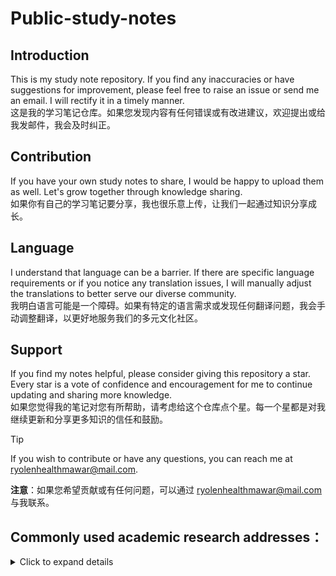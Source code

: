 # Public-study-notes

## Introduction
This is my study note repository. If you find any inaccuracies or have suggestions for improvement, please feel free to raise an issue or send me an email. I will rectify it in a timely manner.  
这是我的学习笔记仓库。如果您发现内容有任何错误或有改进建议，欢迎提出或给我发邮件，我会及时纠正。

## Contribution
If you have your own study notes to share, I would be happy to upload them as well. Let's grow together through knowledge sharing.  
如果你有自己的学习笔记要分享，我也很乐意上传，让我们一起通过知识分享成长。

## Language
I understand that language can be a barrier. If there are specific language requirements or if you notice any translation issues, I will manually adjust the translations to better serve our diverse community.  
我明白语言可能是一个障碍。如果有特定的语言需求或发现任何翻译问题，我会手动调整翻译，以更好地服务我们的多元文化社区。

## Support
If you find my notes helpful, please consider giving this repository a star. Every star is a vote of confidence and encouragement for me to continue updating and sharing more knowledge.  
如果您觉得我的笔记对您有所帮助，请考虑给这个仓库点个星。每一个星都是对我继续更新和分享更多知识的信任和鼓励。

> [!Tip]  
If you wish to contribute or have any questions, you can reach me at [ryolenhealthmawar@mail.com](mailto:ryolenhealthmawar@mail.com).

**注意**：如果您希望贡献或有任何问题，可以通过 [ryolenhealthmawar@mail.com](mailto:ryolenhealthmawar@mail.com) 与我联系。


## Commonly used academic research addresses：  

<details>
    <summary>Click to expand details</summary>
    1. **菜鸟教程** - [Runoob](https://www.runoob.com/) 
      - 菜鸟成长是一个提供各种编程语言和技术教程的网站，适合初学者和进阶学习者。

   2. **Quick Reference** - [Quick Reference](https://quickref.cn/) 
      - 为了方便开发人员查阅技术栈，分享这份快速参考备忘清单【速查表】。
   
   3. **哔哩哔哩** - [bilibili](https://www.bilibili.com/) 
      - 哔哩哔哩是一个视频分享网站，用户可以观看、上传、分享视频。
   
   4. **博客园** - [博客园](https://www.cnblogs.com/) 
      - 博客园是一个面向开发者的知识分享社区。
   
   5. **稀土掘金** - [稀土掘金](https://juejin.cn/) 
      - 稀土掘金是一个技术社区，提供各种技术文章和资讯。
   
   6. **CSDN** - [CSDN](https://www.csdn.net/) 
      - CSDN是中国最大的IT社区和服务平台。
   
   7. **Gitee** - [Gitee](https://gitee.com/) 
      - Gitee是一个基于Git的代码托管和研发协作平台。
   
   8. **北京大学镜像站** - [北京大学镜像站](https://mirrors.pku.edu.cn/) 
      - 北京大学镜像站提供软件、操作系统、开发工具等资源的镜像下载服务。
   
   9. **中科大镜像站** - [中科大镜像站](https://mirrors.ustc.edu.cn/) 
      - 中科大镜像站提供软件、操作系统、开发工具等资源的镜像下载服务。
   
   10. **果核剥壳** - [果核剥壳](https://www.ghxi.com/) 
       - 果核剥壳是一个提供软件下载、教程、资源分享的网站。
   
   11. **科技lion导航** - [科技lion](https://dh.kejilion.pro/) 
       - 科技lion导航是一个提供各种搜索工具、生活服务、推广活动、AI工具等分类链接的导航网站。
   
   12. **赵彤刚的小屋** - [赵彤刚的小屋](https://my.heheda.top/) 
       - 个人博客或网站，可能包含技术文章、个人项目、学习笔记等内容。
   
   13. **韩小韩Web API接口站** - [韩小韩Web API接口站](https://api.vvhan.com/) 
       - 提供免费Web API数据接口服务。
   
   14. **ITDOG** - [ITDOG](https://www.itdog.cn/) 
       - ITDOG提供在线网络测试工具，包括在线Ping、Tcping、网站测速、路由追踪、DNS查询等服务。
   
   15. **IP Ping工具** - [IP Ping](http://ip.ping0.cc/) 
       - 这是一个在线工具，可以用来测试IP地址的连通性。
   
   16. **金山文档** - [金山文档](https://www.kdocs.cn/view/l/cczZcgviXVhJ) 
       - 提供在线文档编辑和协作功能，支持多种文档格式。
   
   17. **diffchecker** - [diffchecker](https://www.diffchecker.com/zh-Hans/text-compare/) 
       - 在线查找两个文本文件之间的差异
      
   18. **在线markdown** - [在线markdown](https://tool.lu/markdown/) 
       - 在线markdown编辑器
   
   19. **在线磁力解析** - [webtor](https://webtor.io/) 
       - 在线磁力解析工具
   
   20. **在线Json格式解析** - [Json.cn](https://www.json.cn/) 
       - 在线Json格式校验
      
   21. **在线XML格式解析** - [XML格式化](https://www.jyshare.com/front-end/710/) 
       - 在线XML格式化
   
   22. **在线源站ip扫描** - [Censys](https://search.censys.io/) 
       - 在线源站ip扫描
      
   23. **在线域名解析查询** - [nslookup](https://uutool.cn/nslookup/) 
       - 在线nslookup域名解析查询工具
</details>
